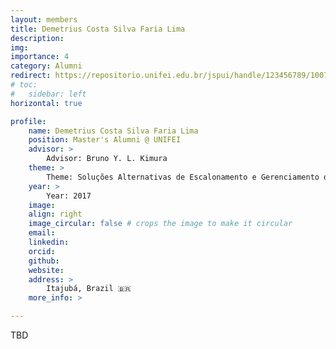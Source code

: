 ```yaml
---
layout: members
title: Demetrius Costa Silva Faria Lima
description: 
img: 
importance: 4
category: Alumni
redirect: https://repositorio.unifei.edu.br/jspui/handle/123456789/1007
# toc:
#   sidebar: left
horizontal: true

profile:
    name: Demetrius Costa Silva Faria Lima
    position: Master's Alumni @ UNIFEI
    advisor: >
        Advisor: Bruno Y. L. Kimura
    theme: >
        Theme: Soluções Alternativas de Escalonamento e Gerenciamento de Caminhos para o MPTCP
    year: >
        Year: 2017
    image: 
    align: right
    image_circular: false # crops the image to make it circular
    email: 
    linkedin: 
    orcid: 
    github: 
    website:
    address: >
        Itajubá, Brazil 🇧🇷
    more_info: >

---
```


TBD